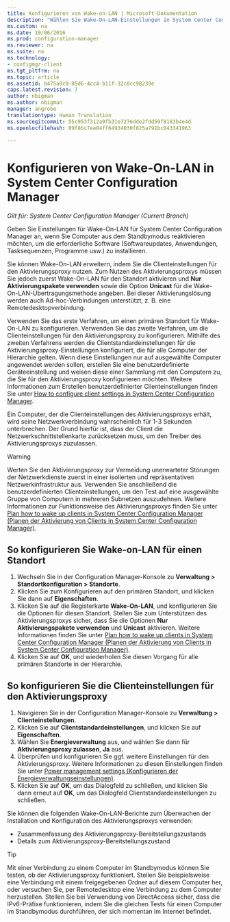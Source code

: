 ```yaml
---
title: Konfigurieren von Wake-on-LAN | Microsoft-Dokumentation
description: "Wählen Sie Wake-On-LAN-Einstellungen in System Center Configuration Manager aus."
ms.custom: na
ms.date: 10/06/2016
ms.prod: configuration-manager
ms.reviewer: na
ms.suite: na
ms.technology:
- configmgr-client
ms.tgt_pltfrm: na
ms.topic: article
ms.assetid: b475a0c8-85d6-4cc4-b11f-32c0cc98239e
caps.latest.revision: 7
author: nbigman
ms.author: nbigman
manager: angrobe
translationtype: Human Translation
ms.sourcegitcommit: 55c953f312a9fb31e7276dde2fdd59f8183b4e4d
ms.openlocfilehash: 09f8bc7ee04ff64934030f825a791bc043341963

---
```

# <a name="how-to-configure-wake-on-lan-in-system-center-configuration-manager"></a>Konfigurieren von Wake-On-LAN in System Center Configuration Manager

*Gilt für: System Center Configuration Manager (Current Branch)*

Geben Sie Einstellungen für Wake-On-LAN für System Center Configuration Manager an, wenn Sie Computer aus dem Standbymodus reaktivieren möchten, um die erforderliche Software (Softwareupdates, Anwendungen, Tasksequenzen, Programme usw.) zu installieren.

Sie können Wake-On-LAN erweitern, indem Sie die Clienteinstellungen für den Aktivierungsproxy nutzen. Zum Nutzen des Aktivierungsproxys müssen Sie jedoch zuerst Wake-On-LAN für den Standort aktivieren und **Nur Aktivierungspakete verwenden** sowie die Option **Unicast** für die Wake-On-LAN-Übertragungsmethode angeben. Bei dieser Aktivierungslösung werden auch Ad-hoc-Verbindungen unterstützt, z. B. eine Remotedesktopverbindung.

Verwenden Sie das erste Verfahren, um einen primären Standort für Wake-On-LAN zu konfigurieren. Verwenden Sie das zweite Verfahren, um die Clienteinstellungen für den Aktivierungsproxy zu konfigurieren. Mithilfe des zweiten Verfahrens werden die Clientstandardeinstellungen für die Aktivierungsproxy-Einstellungen konfiguriert, die für alle Computer der Hierarchie gelten. Wenn diese Einstellungen nur auf ausgewählte Computer angewendet werden sollen, erstellen Sie eine benutzerdefinierte Geräteeinstellung und weisen diese einer Sammlung mit den Computern zu, die Sie für den Aktivierungsproxy konfigurieren möchten. Weitere Informationen zum Erstellen benutzerdefinierter Clienteinstellungen finden Sie unter [How to configure client settings in System Center Configuration Manager](../../../core/clients/deploy/configure-client-settings.md).

Ein Computer, der die Clienteinstellungen des Aktivierungsproxys erhält, wird seine Netzwerkverbindung wahrscheinlich für 1-3 Sekunden unterbrechen. Der Grund hierfür ist, dass der Client die Netzwerkschnittstellenkarte zurücksetzen muss, um den Treiber des Aktivierungsproxys zuzulassen.

> [!WARNING]
> Werten Sie den Aktivierungsproxy zur Vermeidung unerwarteter Störungen der Netzwerkdienste zuerst in einer isolierten und repräsentativen Netzwerkinfrastruktur aus. Verwenden Sie anschließend die benutzerdefinierten Clienteinstellungen, um den Test auf eine ausgewählte Gruppe von Computern in mehreren Subnetzen auszudehnen. Weitere Informationen zur Funktionsweise des Aktivierungsproxys finden Sie unter [Plan how to wake up clients in System Center Configuration Manager (Planen der Aktivierung von Clients in System Center Configuration Manager)](../../../core/clients/deploy/plan/plan-wake-up-clients.md).

## <a name="to-configure-wake-on-lan-for-a-site"></a>So konfigurieren Sie Wake-on-LAN für einen Standort

1. Wechseln Sie in der Configuration Manager-Konsole zu **Verwaltung > Standortkonfiguration > Standorte**.
2. Klicken Sie zum Konfigurieren auf den primären Standort, und klicken Sie dann auf **Eigenschaften**.
3. Klicken Sie auf die Registerkarte **Wake-On-LAN**, und konfigurieren Sie die Optionen für diesen Standort. Stellen Sie zum Unterstützen des Aktivierungsproxys sicher, dass Sie die Optionen **Nur Aktivierungspakete verwenden** und **Unicast** aktivieren. Weitere Informationen finden Sie unter [Plan how to wake up clients in System Center Configuration Manager (Planen der Aktivierung von Clients in System Center Configuration Manager)](../../../core/clients/deploy/plan/plan-wake-up-clients.md).
4. Klicken Sie auf **OK**, und wiederholen Sie diesen Vorgang für alle primären Standorte in der Hierarchie.

## <a name="to-configure-wake-up-proxy-client-settings"></a>So konfigurieren Sie die Clienteinstellungen für den Aktivierungsproxy

1. Navigieren Sie in der Configuration Manager-Konsole zu **Verwaltung > Clienteinstellungen**.
2. Klicken Sie auf **Clientstandardeinstellungen**, und klicken Sie auf **Eigenschaften**.
3. Wählen Sie **Energieverwaltung** aus, und wählen Sie dann für **Aktivierungsproxy zulassen**, **Ja** aus.
4. Überprüfen und konfigurieren Sie ggf. weitere Einstellungen für den Aktivierungsproxy. Weitere Informationen zu diesen Einstellungen finden Sie unter [Power management settings (Konfigurieren der Energieverwaltungseinstellungen)](../../../core/clients/deploy/about-client-settings.md#power-management).
5. Klicken Sie auf **OK**, um das Dialogfeld zu schließen, und klicken Sie dann erneut auf **OK**, um das Dialogfeld Clientstandardeinstellungen zu schließen.

Sie können die folgenden Wake-On-LAN-Berichte zum Überwachen der Installation und Konfiguration des Aktivierungsproxys verwenden:

- Zusammenfassung des Aktivierungsproxy-Bereitstellungszustands
- Details zum Aktivierungsproxy-Bereitstellungszustand

> [!TIP]
> Mit einer Verbindung zu einem Computer im Standbymodus können Sie testen, ob der Aktivierungsproxy funktioniert. Stellen Sie beispielsweise eine Verbindung mit einem freigegebenen Ordner auf diesem Computer her, oder versuchen Sie, per Remotedesktop eine Verbindung zu dem Computer herzustellen. Stellen Sie bei Verwendung von DirectAccess sicher, dass die IPv6-Präfixe funktionieren, indem Sie die gleichen Tests für einen Computer im Standbymodus durchführen, der sich momentan im Internet befindet.



<!--HONumber=Dec16_HO3-->


